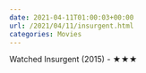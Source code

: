 ```yaml
---
date: 2021-04-11T01:00:03+00:00
url: /2021/04/11/insurgent.html
categories: Movies
---
```

Watched Insurgent (2015) - ★★★




